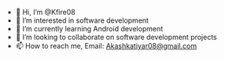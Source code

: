 - 👋 Hi, I’m @Kfire08
- 👀 I’m interested in software development
- 🌱 I’m currently learning Android development
- 💞️ I’m looking to collaborate on software development projects
- 📫 How to reach me, Email: Akashkatiyar08@gmail.com

<!---
Kfire08/Kfire08 is a ✨ special ✨ repository because its `README.md` (this file) appears on your GitHub profile.
You can click the Preview link to take a look at your changes.
--->
